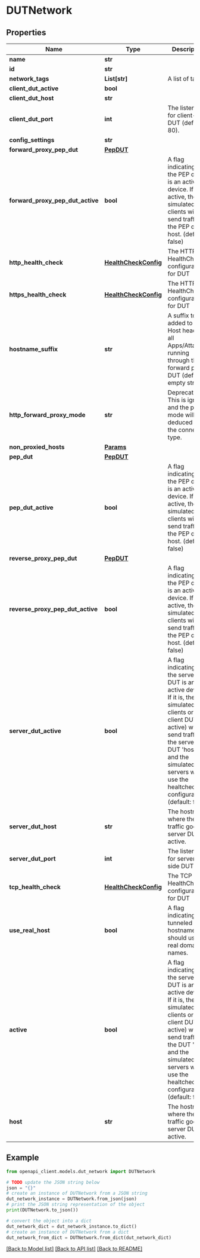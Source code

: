 # DUTNetwork


## Properties

Name | Type | Description | Notes
------------ | ------------- | ------------- | -------------
**name** | **str** |  | 
**id** | **str** |  | 
**network_tags** | **List[str]** | A list of tags. | [optional] 
**client_dut_active** | **bool** |  | [optional] 
**client_dut_host** | **str** |  | [optional] 
**client_dut_port** | **int** | The listen port for client-side DUT (default: 80). | [optional] 
**config_settings** | **str** |  | [optional] 
**forward_proxy_pep_dut** | [**PepDUT**](PepDUT.md) |  | [optional] 
**forward_proxy_pep_dut_active** | **bool** | A flag indicating if the PEP device is an active device. If active, the simulated clients will send traffic to the PEP device host. (default: false) | [optional] 
**http_health_check** | [**HealthCheckConfig**](HealthCheckConfig.md) | The HTTP HealthCheck configuration for DUT | 
**https_health_check** | [**HealthCheckConfig**](HealthCheckConfig.md) | The HTTPS HealthCheck configuration for DUT | 
**hostname_suffix** | **str** | A suffix to be added to the Host header of all Apps/Attacks running through the forward proxy DUT (default: empty string). | [optional] 
**http_forward_proxy_mode** | **str** | Deprecated. This is ignored and the proxy mode will be deduced from the connection type. | [optional] 
**non_proxied_hosts** | [**Params**](Params.md) |  | [optional] 
**pep_dut** | [**PepDUT**](PepDUT.md) |  | [optional] 
**pep_dut_active** | **bool** | A flag indicating if the PEP device is an active device. If active, the simulated clients will send traffic to the PEP device host. (default: false) | [optional] 
**reverse_proxy_pep_dut** | [**PepDUT**](PepDUT.md) |  | [optional] 
**reverse_proxy_pep_dut_active** | **bool** | A flag indicating if the PEP device is an active device. If active, the simulated clients will send traffic to the PEP device host. (default: false) | [optional] 
**server_dut_active** | **bool** | A flag indicating if the server DUT is an active device. If it is, the simulated clients or client DUT(if active) will send traffic to the server DUT &#39;host&#39;; and the simulated servers will use the healtcheck configurations. (default: false) | [optional] 
**server_dut_host** | **str** | The hostname where the traffic goes if server DUT is active. | [optional] 
**server_dut_port** | **int** | The listen port for server-side DUT | [optional] 
**tcp_health_check** | [**HealthCheckConfig**](HealthCheckConfig.md) | The TCP HealthCheck configuration for DUT | 
**use_real_host** | **bool** | A flag indicating if tunneled hostname should use real domain names. | [optional] 
**active** | **bool** | A flag indicating if the server DUT is an active device. If it is, the simulated clients or client DUT(if active) will send traffic to the DUT &#39;host&#39;; and the simulated servers will use the healtcheck configurations. (default: false) | 
**host** | **str** | The hostname where the traffic goes if server DUT is active. | [optional] 

## Example

```python
from openapi_client.models.dut_network import DUTNetwork

# TODO update the JSON string below
json = "{}"
# create an instance of DUTNetwork from a JSON string
dut_network_instance = DUTNetwork.from_json(json)
# print the JSON string representation of the object
print(DUTNetwork.to_json())

# convert the object into a dict
dut_network_dict = dut_network_instance.to_dict()
# create an instance of DUTNetwork from a dict
dut_network_from_dict = DUTNetwork.from_dict(dut_network_dict)
```
[[Back to Model list]](../README.md#documentation-for-models) [[Back to API list]](../README.md#documentation-for-api-endpoints) [[Back to README]](../README.md)


